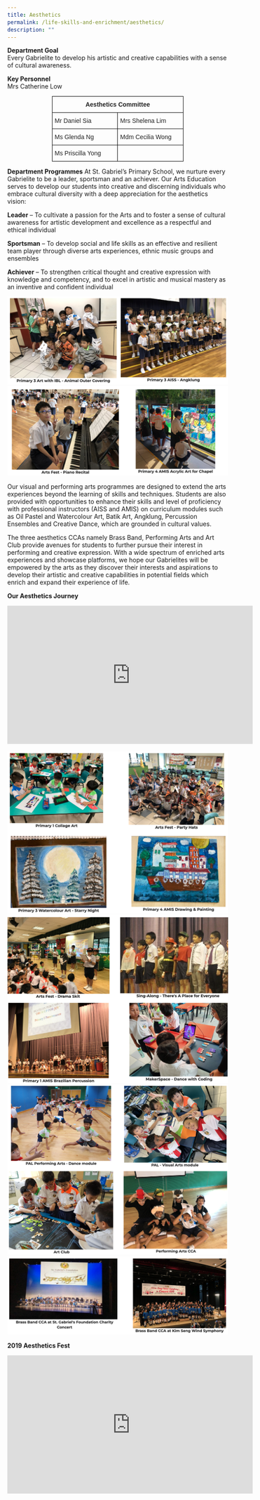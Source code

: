 ```yaml
---
title: Aesthetics
permalink: /life-skills-and-enrichment/aesthetics/
description: ""
---
```

**Department Goal**   
Every Gabrielite to develop his artistic and creative capabilities with a sense of cultural awareness.

**Key Personnel**   
Mrs Catherine Low


<style type="text/css">
.tg  {border-collapse:collapse;border-spacing:0;margin:0px auto;}
.tg td{border-color:black;border-style:solid;border-width:1px;font-family:Arial, sans-serif;font-size:14px;
  overflow:hidden;padding:10px 5px;word-break:normal;}
.tg th{border-color:black;border-style:solid;border-width:1px;font-family:Arial, sans-serif;font-size:14px;
  font-weight:normal;overflow:hidden;padding:10px 5px;word-break:normal;}
.tg .tg-vl7p{color:#222;text-align:left;vertical-align:middle}
.tg .tg-7bcz{color:#232323;font-weight:bold;text-align:center;vertical-align:top}
.tg .tg-g1uo{color:#232323;text-align:left;vertical-align:top}
</style>
<table class="tg" style="undefined;table-layout: fixed; width: 300px">
<colgroup>
<col style="width: 150px">
<col style="width: 150px">
</colgroup>
<tbody>
  <tr>
    <td class="tg-7bcz" colspan="2"><span style="color:#232323">Aesthetics Committee</span></td>
  </tr>
  <tr>
    <td class="tg-g1uo"><span style="color:#232323">Mr Daniel Sia</span></td>
    <td class="tg-g1uo"><span style="color:#232323">Mrs Shelena Lim</span></td>
  </tr>
  <tr>
    <td class="tg-g1uo"><span style="color:#232323">Ms Glenda Ng</span></td>
    <td class="tg-vl7p"><span style="color:#222;background-color:transparent">Mdm Cecilia Wong</span></td>
  </tr>
  <tr>
    <td class="tg-g1uo"><span style="color:#232323">Ms Priscilla Yong</span></td>
    <td class="tg-vl7p"><span style="color:#222;background-color:transparent"></span></td>
  </tr>
</tbody>
</table>

**Department Programmes**
At St. Gabriel’s Primary School, we nurture every Gabrielite to be a leader, sportsman and an achiever. Our Arts Education serves to develop our students into creative and discerning individuals who embrace cultural diversity with a deep appreciation for the aesthetics vision:

**Leader** – To cultivate a passion for the Arts and to foster a sense of cultural awareness for artistic development and excellence as a respectful and ethical individual

**Sportsman** – To develop social and life skills as an effective and resilient team player through diverse arts experiences, ethnic music groups and ensembles

**Achiever** – To strengthen critical thought and creative expression with knowledge and competency, and to excel in artistic and musical mastery as an inventive and confident individual

![](/images/aesthetics1.png)
![](/images/aesthetics2.png)


Our visual and performing arts programmes are designed to extend the arts experiences beyond the learning of skills and techniques. Students are also provided with opportunities to enhance their skills and level of proficiency with professional instructors (AISS and AMIS) on curriculum modules such as Oil Pastel and Watercolour Art, Batik Art, Angklung, Percussion Ensembles and Creative Dance, which are grounded in cultural values. 

The three aesthetics CCAs namely Brass Band, Performing Arts and Art Club provide avenues for students to further pursue their interest in performing and creative expression. With a wide spectrum of enriched arts experiences and showcase platforms, we hope our Gabrielites will be empowered by the arts as they discover their interests and aspirations to develop their artistic and creative capabilities in potential fields which enrich and expand their experience of life. 

**Our Aesthetics Journey**

<iframe width="560" height="315" src="https://www.youtube.com/embed/RcOLLRfEzJA" title="Our Aesthetics Journey" frameborder="0" allow="accelerometer; autoplay; clipboard-write; encrypted-media; gyroscope; picture-in-picture" allowfullscreen></iframe>

![](/images/aes3.png)
![](/images/aes4.png)
![](/images/aes5.png)
![](/images/aes6.png)

**2019 Aesthetics Fest**

<center><iframe width="560" height="315" src="https://www.youtube.com/embed/5UqAg2XKmHM" title="2019 Aesthetics Fest" frameborder="0" allow="accelerometer; autoplay; clipboard-write; encrypted-media; gyroscope; picture-in-picture" allowfullscreen></iframe></center>